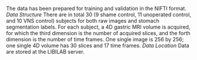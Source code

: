 The data has been prepared for training and validation in the NIFTI format.
*Data Structure*
There are in total 30 (9 shame control, 11 unoperated control, and 10 VNS control) subjects for both raw images and stomach segmentation labels. 
For each subject, a 4D gastric MRI volume is acquired, for which the third dimension is the number of acquired slices, and the forth dimension is the number of time frames.
One single image is 256 by 256; one single 4D volume has 30 slices and 17 time frames. 
*Data Location*
Data are stored at the LIBILAB server.
